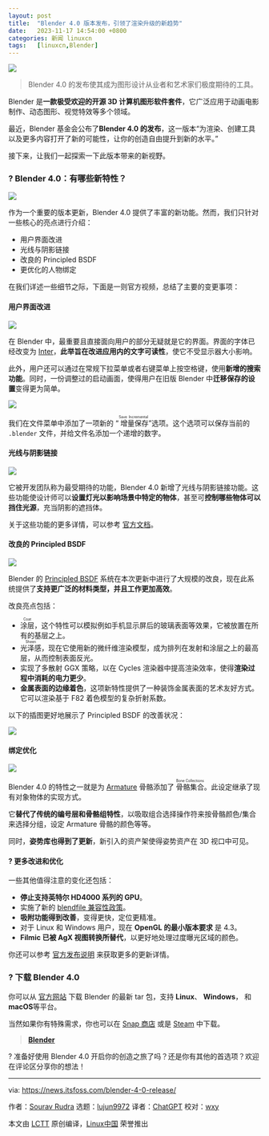 ```yaml
---
layout: post
title:	"Blender 4.0 版本发布，引领了渲染升级的新趋势"
date:	2023-11-17 14:54:00 +0800 
categories:	新闻 linuxcn 
tags:	[linuxcn,Blender]
---
```



![](/Asserts/Images//attachment/album/202311/16/155543ys6vz9tu2uzqw97v.jpg)



> 
> Blender 4.0 的发布使其成为图形设计从业者和艺术家们极度期待的工具。
> 
> 
> 


Blender 是**一款极受欢迎的开源 3D 计算机图形软件套件**，它广泛应用于动画电影制作、动态图形、视觉特效等多个领域。


最近，Blender 基金会公布了**Blender 4.0 的发布**，这一版本“为渲染、创建工具以及更多内容打开了新的可能性，让你的创造自由提升到新的水平。”


接下来，让我们一起探索一下此版本带来的新视野。


### ? Blender 4.0：有哪些新特性？


![](/Asserts/Images//attachment/album/202311/16/155913fve3vk3nek1itkz8.png)


作为一个重要的版本更新，Blender 4.0 提供了丰富的新功能。然而，我们只针对一些核心的亮点进行介绍：


* 用户界面改进
* 光线与阴影链接
* 改良的 Principled BSDF
* 更优化的人物绑定


在我们详述一些细节之际，下面是一则官方视频，总结了主要的变更事项：






#### 用户界面改进


![](/Asserts/Images//attachment/album/202311/16/155913twi4qqfqz1ct3t4q.png)


在 Blender 中，最重要且直接面向用户的部分无疑就是它的界面。界面的字体已经改变为 [Inter](https://rsms.me/inter/)，**此举旨在改进应用内的文字可读性**，使它不受显示器大小影响。


此外，用户还可以通过在常规下拉菜单或者右键菜单上按空格键，使用**新增的搜索功能**。同时，一份调整过的启动画面，使得用户在旧版 Blender 中**迁移保存的设置**变得更为简单。


![](/Asserts/Images//attachment/album/202311/16/155914maifz8h7xz6fkh5x.png)


我们在文件菜单中添加了一项新的 “<ruby> 增量保存 <rt>  Save Incremental </rt></ruby>”选项。这个选项可以保存当前的 `.blender` 文件，并给文件名添加一个递增的数字。


#### 光线与阴影链接


![](/Asserts/Images//attachment/album/202311/16/155914yph5l73j51apijl3.png)


它被开发团队称为最受期待的功能，Blender 4.0 新增了光线与阴影链接功能。这些功能使设计师可以**设置灯光以影响场景中特定的物体**，甚至可**控制哪些物体可以挡住光源**，充当阴影的遮挡体。


关于这些功能的更多详情，可以参考 [官方文档](https://docs.blender.org/manual/en/4.0/render/cycles/object_settings/light_linking.html)。


#### 改良的 Principled BSDF


![](/Asserts/Images//attachment/album/202311/16/155914ibv4b7167azhuh7d.png)


Blender 的 [Principled BSDF](https://docs.blender.org/manual/en/4.0/render/shader_nodes/shader/principled.html) 系统在本次更新中进行了大规模的改良，现在此系统提供了**支持更广泛的材料类型，并且工作更加高效**。


改良亮点包括：


* <ruby> 涂层 <rt>  Coat </rt></ruby>，这个特性可以模拟例如手机显示屏后的玻璃表面等效果，它被放置在所有的基层之上。
* <ruby> 光泽感 <rt>  Sheen </rt></ruby>，现在它使用新的微纤维渲染模型，成为排列在发射和涂层之上的最高层，从而控制表面反光。
* 实现了多散射 GGX 策略，以在 Cycles 渲染器中提高渲染效率，使得**渲染过程中消耗的电力更少**。
* **金属表面的边缘着色**，这项新特性提供了一种装饰金属表面的艺术友好方式。它可以渲染基于 F82 着色模型的复杂折射系数。


以下的插图更好地展示了 Principled BSDF 的改善状况：


![](/Asserts/Images//attachment/album/202311/16/155914dmu3rolqrr5cti3p.png)


#### 绑定优化


![](/Asserts/Images//attachment/album/202311/16/155914lnbz35kgb8zgt7nb.png)


Blender 4.0 的特性之一就是为 [Armature](https://docs.blender.org/manual/en/latest/animation/armatures/introduction.html) 骨骼添加了 <ruby> 骨骼集合 <rt>  Bone Collections </rt></ruby>。此设定继承了现有对象物体的实现方式。


它**替代了传统的编号层和骨骼组特性**，以吸取组合选择操作符来按骨骼颜色/集合来选择分组，设定 Armature 骨骼的颜色等等。


同时，**姿势库也得到了更新**，新引入的资产架使得姿势资产在 3D 视口中可见。


#### ?️ 更多改进和优化


一些其他值得注意的变化还包括：


* **停止支持英特尔 HD4000 系列的 GPU**。
* 实施了新的 [blendfile 兼容性政策](https://wiki.blender.org/wiki/Process/Compatibility_Handling)。
* **吸附功能得到改善**，变得更快，定位更精准。
* 对于 Linux 和 Windows 用户，现在 **OpenGL 的最小版本要求** 是 4.3。
* **Filmic 已被 AgX 视图转换所替代**，以更好地处理过度曝光区域的颜色。


你还可以参考 [官方发布说明](https://wiki.blender.org/wiki/Reference/Release_Notes/4.0) 来获取更多的更新详情。


### ? 下载 Blender 4.0


你可以从 [官方网站](https://www.blender.org/download/) 下载 Blender 的最新 tar 包，支持 **Linux**、 **Windows**， 和 **macOS**等平台。


当然如果你有特殊需求，你也可以在 [Snap 商店](https://snapcraft.io/blender) 或是 [Steam](https://store.steampowered.com/app/365670/Blender/) 中下载。



> 
> **[Blender](https://www.blender.org/download/)**
> 
> 
> 


? 准备好使用 Blender 4.0 开启你的创造之旅了吗？还是你有其他的首选项？欢迎在评论区分享你的想法！




---


via: <https://news.itsfoss.com/blender-4-0-release/>


作者：[Sourav Rudra](https://news.itsfoss.com/author/sourav/) 选题：[lujun9972](https://github.com/lujun9972) 译者：[ChatGPT](https://linux.cn/lctt/ChatGPT) 校对：[wxy](https://github.com/wxy)


本文由 [LCTT](https://github.com/LCTT/TranslateProject) 原创编译，[Linux中国](https://linux.cn/) 荣誉推出
